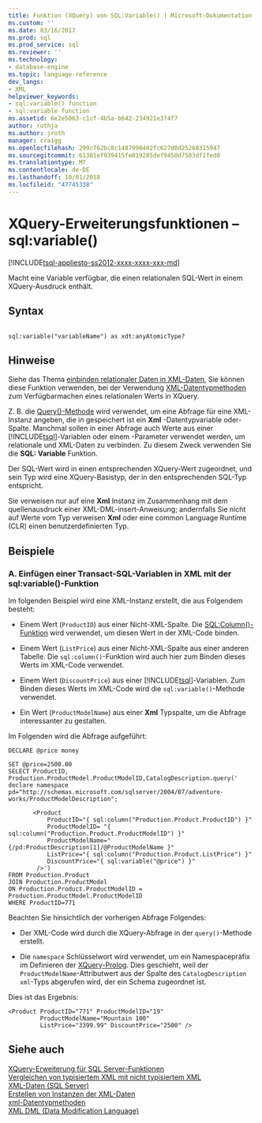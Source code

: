 ```yaml
---
title: Funktion (XQuery) von SQL:Variable() | Microsoft-Dokumentation
ms.custom: ''
ms.date: 03/16/2017
ms.prod: sql
ms.prod_service: sql
ms.reviewer: ''
ms.technology:
- database-engine
ms.topic: language-reference
dev_langs:
- XML
helpviewer_keywords:
- sql:variable() function
- sql:variable function
ms.assetid: 6e2e5063-c1cf-4b5a-b642-234921e3f4f7
author: rothja
ms.author: jroth
manager: craigg
ms.openlocfilehash: 299c762bc8c1487990402fc627d0d25268315947
ms.sourcegitcommit: 61381ef939415fe019285def9450d7583df1fed0
ms.translationtype: MT
ms.contentlocale: de-DE
ms.lasthandoff: 10/01/2018
ms.locfileid: "47745338"
---
```

# <a name="xquery-extension-functions---sqlvariable"></a>XQuery-Erweiterungsfunktionen – sql:variable()
[!INCLUDE[tsql-appliesto-ss2012-xxxx-xxxx-xxx-md](../includes/tsql-appliesto-ss2012-xxxx-xxxx-xxx-md.md)]

  Macht eine Variable verfügbar, die einen relationalen SQL-Wert in einem XQuery-Ausdruck enthält.  
  
## <a name="syntax"></a>Syntax  
  
```  
  
sql:variable("variableName") as xdt:anyAtomicType?  
```  
  
## <a name="remarks"></a>Hinweise  
 Siehe das Thema [einbinden relationaler Daten in XML-Daten](../t-sql/xml/binding-relational-data-inside-xml-data.md), Sie können diese Funktion verwenden, bei der Verwendung [XML-Datentypmethoden](../t-sql/xml/xml-data-type-methods.md) zum Verfügbarmachen eines relationalen Werts in XQuery.  
  
 Z. B. die [Query()-Methode](../t-sql/xml/query-method-xml-data-type.md) wird verwendet, um eine Abfrage für eine XML-Instanz angeben, die in gespeichert ist ein **Xml** -Datentypvariable oder-Spalte. Manchmal sollen in einer Abfrage auch Werte aus einer [!INCLUDE[tsql](../includes/tsql-md.md)]-Variablen oder einem -Parameter verwendet werden, um relationale und XML-Daten zu verbinden. Zu diesem Zweck verwenden Sie die **SQL: Variable** Funktion.  
  
 Der SQL-Wert wird in einen entsprechenden XQuery-Wert zugeordnet, und sein Typ wird eine XQuery-Basistyp, der in den entsprechenden SQL-Typ entspricht.  
  
 Sie verweisen nur auf eine **Xml** Instanz im Zusammenhang mit dem quellenausdruck einer XML-DML-insert-Anweisung; andernfalls Sie nicht auf Werte vom Typ verweisen **Xml** oder eine common Language Runtime (CLR) einen benutzerdefinierten Typ.  
  
## <a name="examples"></a>Beispiele  
  
### <a name="a-using-the-sqlvariable-function-to-bring-a-transact-sql-variable-value-into-xml"></a>A. Einfügen einer Transact-SQL-Variablen in XML mit der sql:variable()-Funktion  
 Im folgenden Beispiel wird eine XML-Instanz erstellt, die aus Folgendem besteht:  
  
-   Einem Wert (`ProductID`) aus einer Nicht-XML-Spalte. Die [SQL:Column()-Funktion](../xquery/xquery-extension-functions-sql-column.md) wird verwendet, um diesen Wert in der XML-Code binden.  
  
-   Einem Wert (`ListPrice`) aus einer Nicht-XML-Spalte aus einer anderen Tabelle. Die `sql:column()`-Funktion wird auch hier zum Binden dieses Werts im XML-Code verwendet.  
  
-   Einem Wert (`DiscountPrice`) aus einer [!INCLUDE[tsql](../includes/tsql-md.md)]-Variablen. Zum Binden dieses Werts im XML-Code wird die `sql:variable()`-Methode verwendet.  
  
-   Ein Wert (`ProductModelName`) aus einer **Xml** Typspalte, um die Abfrage interessanter zu gestalten.  
  
 Im Folgenden wird die Abfrage aufgeführt:  
  
```  
DECLARE @price money  
  
SET @price=2500.00  
SELECT ProductID, Production.ProductModel.ProductModelID,CatalogDescription.query('  
declare namespace pd="http://schemas.microsoft.com/sqlserver/2004/07/adventure-works/ProductModelDescription";  
  
       <Product   
           ProductID="{ sql:column("Production.Product.ProductID") }"  
           ProductModelID= "{ sql:column("Production.Product.ProductModelID") }"  
           ProductModelName="{/pd:ProductDescription[1]/@ProductModelName }"  
           ListPrice="{ sql:column("Production.Product.ListPrice") }"  
           DiscountPrice="{ sql:variable("@price") }"  
        />')   
FROM Production.Product   
JOIN Production.ProductModel  
ON Production.Product.ProductModelID = Production.ProductModel.ProductModelID  
WHERE ProductID=771  
```  
  
 Beachten Sie hinsichtlich der vorherigen Abfrage Folgendes:  
  
-   Der XML-Code wird durch die XQuery-Abfrage in der `query()`-Methode erstellt.  
  
-   Die `namespace` Schlüsselwort wird verwendet, um ein Namespacepräfix im Definieren der [XQuery-Prolog](../xquery/modules-and-prologs-xquery-prolog.md). Dies geschieht, weil der `ProductModelName`-Attributwert aus der Spalte des `CatalogDescription xml`-Typs abgerufen wird, der ein Schema zugeordnet ist.  
  
 Dies ist das Ergebnis:  
  
```  
<Product ProductID="771" ProductModelID="19"   
         ProductModelName="Mountain 100"   
         ListPrice="3399.99" DiscountPrice="2500" />  
```  
  
## <a name="see-also"></a>Siehe auch  
 [XQuery-Erweiterung für SQL Server-Funktionen](http://msdn.microsoft.com/library/4bc5d499-5fec-4c3f-b11e-5ab5ef9d8f97)   
 [Vergleichen von typisiertem XML mit nicht typisiertem XML](../relational-databases/xml/compare-typed-xml-to-untyped-xml.md)   
 [XML-Daten &#40;SQL Server&#41;](../relational-databases/xml/xml-data-sql-server.md)   
 [Erstellen von Instanzen der XML-Daten](../relational-databases/xml/create-instances-of-xml-data.md)   
 [xml-Datentypmethoden](../t-sql/xml/xml-data-type-methods.md)   
 [XML DML &#40;Data Modification Language&#41;](../t-sql/xml/xml-data-modification-language-xml-dml.md)  
  
  
